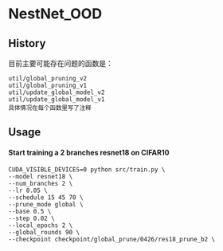 # NestNet_OOD

## History
目前主要可能存在问题的函数是：
```
util/global_pruning_v2
util/global_pruning_v1
util/update_global_model_v2
util/update_global_model_v1
具体情况在每个函数里写了注释

```

## Usage
#### Start training a 2 branches resnet18 on CIFAR10
```
CUDA_VISIBLE_DEVICES=0 python src/train.py \
--model resnet18 \
--num_branches 2 \ 
--lr 0.05 \
--schedule 15 45 70 \
--prune_mode global \
--base 0.5 \
--step 0.02 \
--local_epochs 2 \
--global_rounds 90 \
--checkpoint checkpoint/global_prune/0426/res18_prune_b2 \
``` 